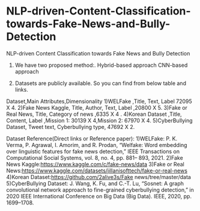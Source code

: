 # NLP-driven-Content-Classification-towards-Fake-News-and-Bully-Detection
NLP-driven Content Classification towards Fake News and Bully Detection
1)	We have two proposed method:.
Hybrid-based approach
CNN-based approach

2)	Datasets are  publicly available. So you can find from below table and links.


Dataset,Main Attributes,Dimensionality
1)WELFake	,Title, Text, Label	72095 X 4.
2)Fake News Kaggle,	Title, Author, Text, Label	,20800 X 5.
3)Fake or Real News,	Title, Category of news	,6335 X 4 .
4)Korean Dataset	,Title, Content, Label	,Mission 1: 30139 X 4,Mission 2: 67970 X 4.
5)CyberBullying Dataset,	Tweet text, Cyberbullying type,	47692 X 2.

Dataset Reference(Direct links or Reference paper): 
1)WELFake: P. K. Verma, P. Agrawal, I. Amorim, and R. Prodan, “Welfake: Word
embedding over linguistic features for fake news detection,” IEEE
Transactions on Computational Social Systems, vol. 8, no. 4, pp. 881–
893, 2021.
2)Fake News Kaggle:https://www.kaggle.com/c/fake-news/data
3)Fake or Real News:https://www.kaggle.com/datasets/jillanisofttech/fake-or-real-news
4)Korean Dataset:https://github.com/2alive3s/Fake news/tree/master/data
5)CyberBullying Dataset: J. Wang, K. Fu, and C.-T. Lu, “Sosnet: A graph convolutional              network approach to fine-grained cyberbullying detection,” in 2020 IEEE International
Conference on Big Data (Big Data). IEEE, 2020, pp. 1699–1708.


